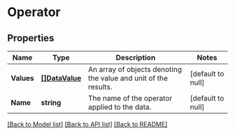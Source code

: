 # Operator

## Properties
Name | Type | Description | Notes
------------ | ------------- | ------------- | -------------
**Values** | [**[]DataValue**](DataValue.md) | An array of objects denoting the value and unit of the results. | [default to null]
**Name** | **string** | The name of the operator applied to the data. | [default to null]

[[Back to Model list]](../README.md#documentation-for-models) [[Back to API list]](../README.md#documentation-for-api-endpoints) [[Back to README]](../README.md)

